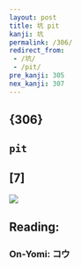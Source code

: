 ```yaml
---
layout: post
title: 坑 pit
kanji: 坑
permalink: /306/
redirect_from:
 - /坑/
 - /pit/
pre_kanji: 305
nex_kanji: 307
---
```


## {306}

## `pit`

## [7]

<div class="stroke"><img src="E59D91.png" /></div>

## Reading:

### On-Yomi: コウ

